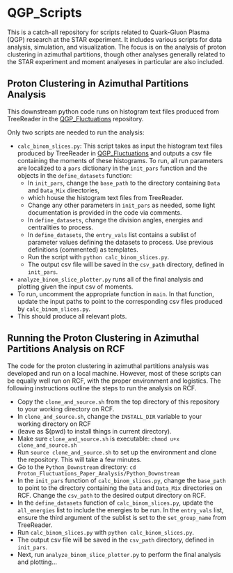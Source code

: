 # QGP_Scripts

This is a catch-all repository for scripts related to Quark-Gluon Plasma (QGP) research at the STAR experiment. 
It includes various scripts for data analysis, simulation, and visualization. 
The focus is on the analysis of proton clustering in azimuthal partitions, though 
other analyses generally related to the STAR experiment and moment analyeses in particular are also included.


## Proton Clustering in Azimuthal Partitions Analysis

This downstream python code runs on histogram text files produced from TreeReader in the 
[QGP_Fluctuations](https://github.com/Dyn0402/QGP_Fluctuations) repository.

Only two scripts are needed to run the analysis:
- `calc_binom_slices.py`: This script takes as input the histogram text files produced by TreeReader in 
[QGP_Fluctuations](https://github.com/Dyn0402/QGP_Fluctuations) and outputs a csv file containing the moments 
of these histograms. To run, all run parameters are localized to a `pars` dictionary in the `init_pars` function 
and the objects in the `define_datasets` function:
  - In `init_pars`, change the `base_path` to the directory containing `Data` and `Data_Mix` directories, 
  - which house the histogram text files from TreeReader.
  - Change any other parameters in `init_pars` as needed, some light documentation is provided in the code via comments.
  - In `define_datasets`, change the division angles, energies and centralities to process.
  - In `define_datasets`, the `entry_vals` list contains a sublist of parameter values defining the datasets to process. 
Use previous definitions (commented) as templates.
  - Run the script with `python calc_binom_slices.py`.
  - The output csv file will be saved in the `csv_path` directory, defined in `init_pars`.
- `analyze_binom_slice_plotter.py` runs all of the final analysis and plotting given the input csv of moments.
- To run, uncomment the appropriate function in `main`. In that function, update the input paths to point to the 
corresponding csv files produced by `calc_binom_slices.py`.
- This should produce all relevant plots.

## Running the Proton Clustering in Azimuthal Partitions Analysis on RCF

The code for the proton clustering in azimuthal partitions analysis was developed and run on a local machine.
However, most of these scripts can be equally well run on RCF, with the proper environment and logistics.
The following instructions outline the steps to run the analysis on RCF.

- Copy the `clone_and_source.sh` from the top directory of this repository to your working directory on RCF.
- In `clone_and_source.sh`, change the `INSTALL_DIR` variable to your working directory on RCF 
- (leave as $(pwd) to install things in current directory).
- Make sure `clone_and_source.sh` is executable: `chmod u+x clone_and_source.sh`
- Run `source clone_and_source.sh` to set up the environment and clone the repository. This will take a few minutes.
- Go to the `Python_Downstream` directory: `cd Proton_Fluctuations_Paper_Analysis/Python_Downstream`
- In the `init_pars` function of `calc_binom_slices.py`, change the `base_path` to point to the directory
  containing the `Data` and `Data_Mix` directories on RCF. Change the `csv_path` to the desired output directory on RCF.
- In the `define_datasets` function of `calc_binom_slices.py`, update the `all_energies` list to include the energies
to be run. In the `entry_vals` list, ensure the third argument of the sublist is set to the `set_group_name` from 
TreeReader.
- Run `calc_binom_slices.py` with `python calc_binom_slices.py`.
- The output csv file will be saved in the `csv_path` directory, defined in `init_pars`.
- Next, run `analyze_binom_slice_plotter.py` to perform the final analysis and plotting...

